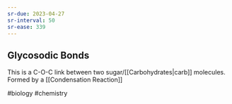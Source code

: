 ```yaml
---
sr-due: 2023-04-27
sr-interval: 50
sr-ease: 339
---
```

## Glycosodic Bonds

This is a C-O-C link between two sugar/[[Carbohydrates|carb]] molecules. 
Formed by a [[Condensation Reaction]]


#biology #chemistry 